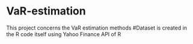 # VaR-estimation
This project concerns the VaR estimation methods
#Dataset is created in the R code itself using Yahoo Finance API of R

